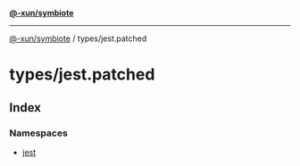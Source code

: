 [**@-xun/symbiote**](../../README.md)

***

[@-xun/symbiote](../../README.md) / types/jest.patched

# types/jest.patched

## Index

### Namespaces

- [jest](namespaces/jest/README.md)
